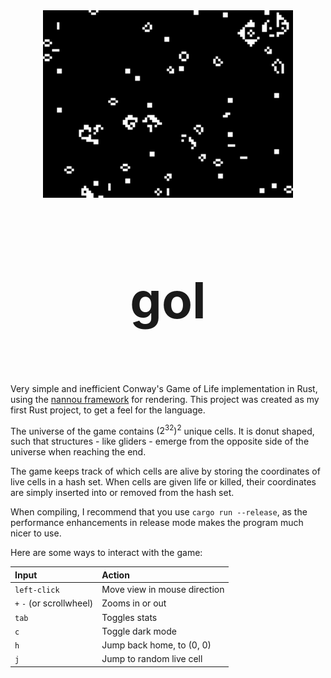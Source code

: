 <div align="center"> <img src="gol.webp" alt="screenshot" width="400"/> </div>
<div align="center" style="font-size: 40px;"> 

# gol

</div>
<br>

Very simple and inefficient Conway's Game of Life implementation in Rust, using the [nannou framework](https://github.com/nannou-org/nannou) for rendering. This project was created as my first Rust project, to get a feel for the language. 

The universe of the game contains $(2^{32})^2$ unique cells. It is donut shaped, such that structures - like gliders - emerge from the opposite side of the universe when reaching the end. 

The game keeps track of which cells are alive by storing the coordinates of live cells in a hash set. When cells are given life or killed, their coordinates are simply inserted into or removed from the hash set.

When compiling, I recommend that you use `cargo run --release`, as the performance enhancements in release mode makes the program much nicer to use. 

Here are some ways to interact with the game:

| Input                    | Action                       |
| :----------------------- | :--------------------------- |
| `left-click`             | Move view in mouse direction |
| `+` `-` (or scrollwheel) | Zooms in or out              |
| `tab`                    | Toggles stats                |
| `c`                      | Toggle dark mode             |
| `h`                      | Jump back home, to (0, 0)    |
| `j`                      | Jump to random live cell     |
